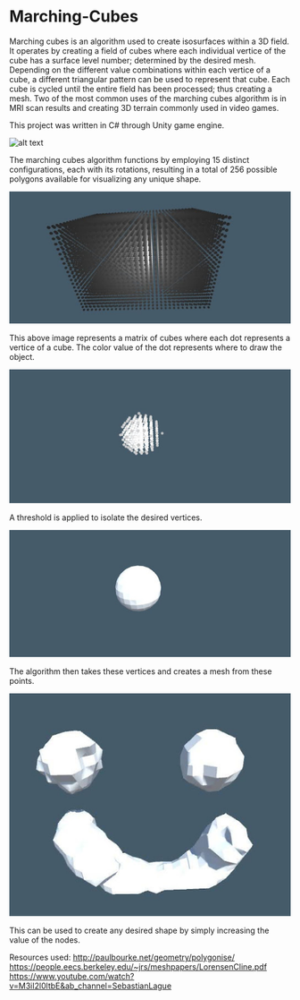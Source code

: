 # Marching-Cubes

Marching cubes is an algorithm used to create isosurfaces within a 3D field. It operates by creating a field of cubes where each individual vertice of the cube has a surface level number; determined by the desired mesh. Depending on the different value combinations within each vertice of a cube, a different triangular pattern can be used to represent that cube. Each cube is cycled until the entire field has been processed; thus creating a mesh. Two of the most common uses of the marching cubes algorithm is in MRI scan results and creating 3D terrain commonly used in video games.

This project was written in C# through Unity game engine.

![alt text](https://graphics.stanford.edu/~mdfisher/Images/MarchingCubesCases.png)

The marching cubes algorithm functions by employing 15 distinct configurations, each with its rotations, resulting in a total of 256 possible polygons available for visualizing any unique shape.

![alt text](https://github.com/JJGeither/Marching-Cubes/blob/main/MC_1.jpg)

This above image represents a matrix of cubes where each dot represents a vertice of a cube. The color value of the dot represents where to draw the object.

![alt text](https://github.com/JJGeither/Marching-Cubes/blob/main/MC_2.jpg)

A threshold is applied to isolate the desired vertices.

![alt text](https://github.com/JJGeither/Marching-Cubes/blob/main/MC_3.jpg)

The algorithm then takes these vertices and creates a mesh from these points.

![alt text](https://github.com/JJGeither/Marching-Cubes/blob/main/MC_4.jpg)

This can be used to create any desired shape by simply increasing the value of the nodes.

Resources used:
http://paulbourke.net/geometry/polygonise/
https://people.eecs.berkeley.edu/~jrs/meshpapers/LorensenCline.pdf
https://www.youtube.com/watch?v=M3iI2l0ltbE&ab_channel=SebastianLague
